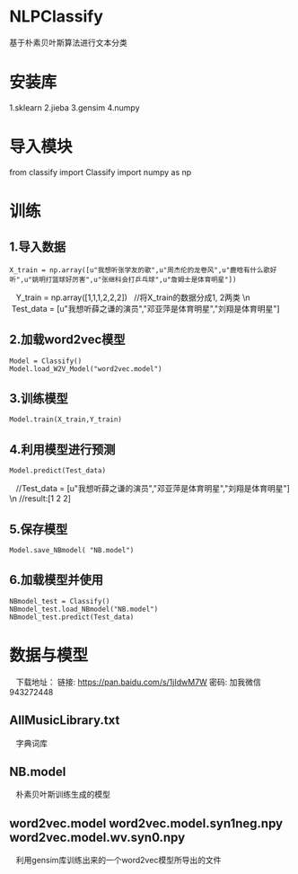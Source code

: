 # NLPClassify
基于朴素贝叶斯算法进行文本分类

# 安装库
1.sklearn
2.jieba
3.gensim
4.numpy

# 导入模块
from classify import Classify
import numpy as np

# 训练
## 1.导入数据
    X_train = np.array([u"我想听张学友的歌",u"周杰伦的龙卷风",u"鹿晗有什么歌好听",u"姚明打篮球好厉害",u"张继科会打乒乓球",u"詹姆士是体育明星"])
    Y_train = np.array([1,1,1,2,2,2])   //将X_train的数据分成1, 2两类 \n
    Test_data = [u"我想听薛之谦的演员","邓亚萍是体育明星","刘翔是体育明星"]

## 2.加载word2vec模型
    Model = Classify()
    Model.load_W2V_Model("word2vec.model")

## 3.训练模型
    Model.train(X_train,Y_train)

## 4.利用模型进行预测
    Model.predict(Test_data)
    
    //Test_data = [u"我想听薛之谦的演员","邓亚萍是体育明星","刘翔是体育明星"] \n
    //result:[1 2 2]

## 5.保存模型
    Model.save_NBmodel( "NB.model")

## 6.加载模型并使用
    NBmodel_test = Classify()
    NBmodel_test.load_NBmodel("NB.model")
    NBmodel_test.predict(Test_data)

# 数据与模型
    下载地址： 链接: https://pan.baidu.com/s/1jIdwM7W 密码: 加我微信943272448
## AllMusicLibrary.txt
    字典词库
## NB.model
    朴素贝叶斯训练生成的模型
## word2vec.model word2vec.model.syn1neg.npy word2vec.model.wv.syn0.npy
    利用gensim库训练出来的一个word2vec模型所导出的文件
    

